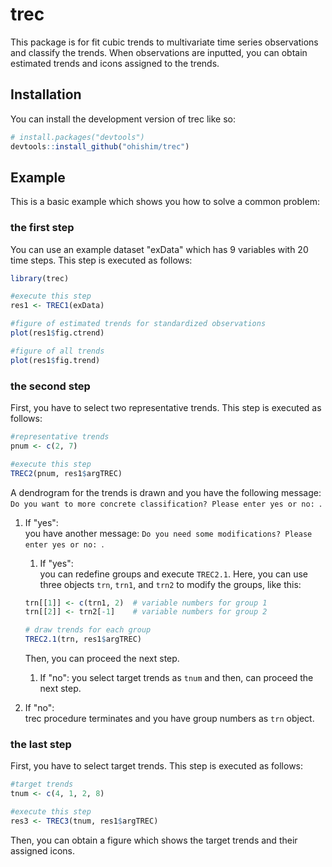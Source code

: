 
# trec

<!-- badges: start -->
<!-- badges: end -->

This package is for fit cubic trends to multivariate time series observations and classify the trends.
When observations are inputted, you can obtain estimated trends and icons assigned to the trends.

## Installation

You can install the development version of trec like so:

``` r
# install.packages("devtools")
devtools::install_github("ohishim/trec")
```

## Example

This is a basic example which shows you how to solve a common problem:

### the first step

You can use an example dataset "exData" which has 9 variables with 20 time steps.
This step is executed as follows:

``` r
library(trec)

#execute this step
res1 <- TREC1(exData)

#figure of estimated trends for standardized observations
plot(res1$fig.ctrend)

#figure of all trends
plot(res1$fig.trend)
```

### the second step

First, you have to select two representative trends.
This step is executed as follows:

``` r
#representative trends
pnum <- c(2, 7)

#execute this step
TREC2(pnum, res1$argTREC)
```

A dendrogram for the trends is drawn and you have the following message:  
`Do you want to more concrete classification? Please enter yes or no: `.  


1. If "yes":  
  you have another message: 
  `Do you need some modifications? Please enter yes or no: `.  
    1. If "yes":   
      you can redefine groups and execute `TREC2.1`.
      Here, you can use three objects `trn`, `trn1`, and `trn2` to modify the groups, like this:

      ``` r
      trn[[1]] <- c(trn1, 2)  # variable numbers for group 1
      trn[[2]] <- trn2[-1]    # variable numbers for group 2
      
      # draw trends for each group
      TREC2.1(trn, res1$argTREC)
      ```
      Then, you can proceed the next step.
    1. If "no": 
      you select target trends as `tnum` and then, can proceed the next step.
      
1. If "no":  
  trec procedure terminates and you have group numbers as `trn` object.

### the last step

First, you have to select target trends.
This step is executed as follows:

``` r
#target trends
tnum <- c(4, 1, 2, 8)

#execute this step
res3 <- TREC3(tnum, res1$argTREC)
```

Then, you can obtain a figure which shows the target trends and their assigned icons.
